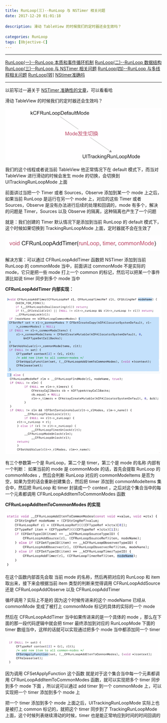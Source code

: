 ```yaml
---
title: RunLoop(三)--RunLoop 与 NSTimer 相关问题
date: 2017-12-20 01:01:18

description: 滑动 TableView 的时候我们的定时器还会生效吗？

categories: RunLoop
tags: [Objective-C]
---
```


*******
[RunLoop(一)--RunLoop 本质和事件循环机制](https://xiaopengmonsters.github.io/2018/08/10/RunLoop%20%E6%9C%AC%E8%B4%A8%E5%92%8C%E4%BA%8B%E4%BB%B6%E5%BE%AA%E7%8E%AF%E6%9C%BA%E5%88%B6)
[RunLoop(二)--RunLoop 数据结构](https://xiaopengmonsters.github.io/2018/08/13/RunLoop%20%E6%95%B0%E6%8D%AE%E7%BB%93%E6%9E%84/)
[RunLoop(三)--RunLoop 与 NSTimer 相关问题](https://xiaopengmonsters.github.io/2018/08/18/RunLoop%20%E4%B8%8E%20NSTimer%20%E7%9B%B8%E5%85%B3%E9%97%AE%E9%A2%98/)
[RunLoop(四)--RunLoop 与多线程相关问题](https://xiaopengmonsters.github.io/2018/08/18/RunLoop%20%E4%B8%8E%E5%A4%9A%E7%BA%BF%E7%A8%8B%E7%9B%B8%E5%85%B3%E9%97%AE%E9%A2%98/)
[RunLoop[转]](https://xiaopengmonsters.github.io/2017/04/20/RunLoop/)
[NStimer准确吗](https://xiaopengmonsters.github.io/2017/12/14/NStimer%E5%87%86%E7%A1%AE%E5%90%97/)
******


以前写过一遍关于 [NSTimer 准确性的文章](https://xiaopengmonsters.github.io/2017/12/14/NStimer%E5%87%86%E7%A1%AE%E5%90%97/)，可以看看哈

滑动 TableView 的时候我们的定时器还会生效吗？

![](/img/定时器还会生效吗.png)

我们的这个线程或者说当前 TableView 他正常情况下在 default 模式下，而当对 TableView 进行滑动的时候会发生 mode 的切换，会切换到 UITrackingRunLoopMode 上面

前面讲过当把一个 Timer 或者 Sources，Observe 添加到某一个 mode 上之后，如果当前 RunLoop 是运行在另一个 mode 上，对应的这些 Timer 或者 Sources，Observe 是没有办法进行后续的处理和回调的，mode 有多个，解决的问题是 Timer，Sources 以及 Observe 的隔离，这种隔离也产生了一个问题

就是：我们创建的 Timer 默认情况下是添加到当前 RunLoop 的 default 模式下，这个时候如果切换到 TrackingRunLoopMode 上面，定时器就不会在生效了

![](/img/CFRunLoopAddTimer.png)

解决方案：可以通过 CFRunLoopAddTimer 函数把 NSTimer 添加到当前 RunLoop 的 commonMode 当中，前面讲过 commonMode 不是实际的 mode，它只是把一些 mode 打上一个 common 的标记，然后可以把某一个事件源比如说 timer 同步到多个 mode 当中

**CFRunLoopAddTimer 内部实现：**

![](/img/CFRunLoopAddTimer内部实现1.png)
![](/img/CFRunLoopAddTimer内部实现2.png)

有三个参数第一个是 RunLoop，第二个是 timer，第三个是 mode 的名称
内部有一个判断：
如果当前的 mode 是 commonMode 的话，首先会提取 RunLoop 的 commonModes ，然后会判断 RunLoop 对应的  commonModeItems 是否为空，如果为空的话会重新创建集合，然后把 timer 添加到 commonModeItems 集合中，然后把 RunLoop 和 timer 封装成一个 context ，之后对这个集合当中的每一个元素都调用 CFRunLoopAddItemToCommonModes 函数

**CFRunLoopAddItemToCommonModes 的实现**

![](/img/CFRunLoopAddItemToCommonModes的实现.png)

在这个函数内部首先会取 当前 mode 的名称，然后再把对应的 RunLoop 和 item 取出来，接下来会根据当前 item 类型的判断来觉得调用 CFRunLoopAddSource 还是 CFRunLoopAddObserve 以及 CFRunLoopAddTimer

循坏调用？实际上不是的
因为这个时候传进来的这个 modeName 已经从 commonMode 变成了被打上 commonMode 标记的具体的实际的一个 mode 

然后在 CFRunLoopAddTimer 当中如果传进来的是一个具体的 mode ，那么在下面的那一段代码逻辑中就会把 timer 最终添加到对应的 RunLoopMode 下面的 timer 数组当中，这样的话就可以实现通过把多个 mode 当中都添加同一个 timer

![](/img/CFRunLoopAddItemToCommonModes的实现2.png)

因为调用 CFSetApplyFunction 这个函数 就是对于这个集合当中每一个元素都调用 CFRunLoopAddItemToCommonModes 函数，就可以实现把多个 timer 同步到多个 mode 下面 ，所以说可以通过 add timer 到一个 commonMode 上，可以实现把一个 timer 添加到多个 mode 上

把一个 timer 添加到多个 mode 上面之后，UITrackingRunLoopMode 实际上也是被打上 common 标记的，就把这个 timer 同步到了 TrackingRunLoopMode 上面，这个时候列表继续滑动的时候，timer 也是能正常响应到时间的时间回调的